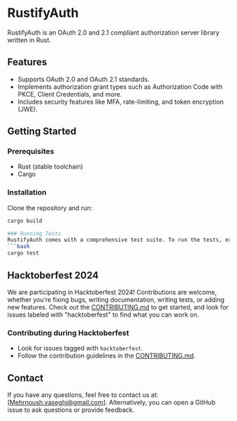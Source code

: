 # RustifyAuth

RustifyAuth is an OAuth 2.0 and 2.1 compliant authorization server library written in Rust. 

## Features
- Supports OAuth 2.0 and OAuth 2.1 standards.
- Implements authorization grant types such as Authorization Code with PKCE, Client Credentials, and more.
- Includes security features like MFA, rate-limiting, and token encryption (JWE).

## Getting Started
### Prerequisites
- Rust (stable toolchain)
- Cargo

### Installation
Clone the repository and run:

```bash
cargo build

### Running Tests
RustifyAuth comes with a comprehensive test suite. To run the tests, execute:
```bash
cargo test
```

## Hacktoberfest 2024
We are participating in Hacktoberfest 2024! Contributions are welcome, whether you’re fixing bugs, writing documentation, writing tests, or adding new features. Check out the [CONTRIBUTING.md](CONTRIBUTING.md) to get started, and look for issues labeled with "hacktoberfest" to find what you can work on.

### Contributing during Hacktoberfest
- Look for issues tagged with `hacktoberfest`.
- Follow the contribution guidelines in the [CONTRIBUTING.md](CONTRIBUTING.md).


## Contact
If you have any questions, feel free to contact us at: [Mehrnoush.vaseghi@gmail.com]. 
Alternatively, you can open a GitHub issue to ask questions or provide feedback.
